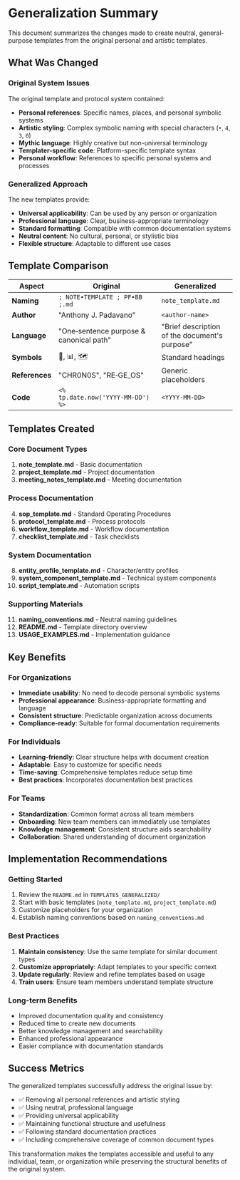# Generalization Summary

This document summarizes the changes made to create neutral, general-purpose templates from the original personal and artistic templates.

## What Was Changed

### Original System Issues
The original template and protocol system contained:
- **Personal references**: Specific names, places, and personal symbolic systems
- **Artistic styling**: Complex symbolic naming with special characters (`•`, `4`, `3`, `0`)
- **Mythic language**: Highly creative but non-universal terminology
- **Templater-specific code**: Platform-specific template syntax
- **Personal workflow**: References to specific personal systems and processes

### Generalized Approach
The new templates provide:
- **Universal applicability**: Can be used by any person or organization
- **Professional language**: Clear, business-appropriate terminology
- **Standard formatting**: Compatible with common documentation systems
- **Neutral content**: No cultural, personal, or stylistic bias
- **Flexible structure**: Adaptable to different use cases

## Template Comparison

| Aspect | Original | Generalized |
|--------|----------|-------------|
| **Naming** | `; NOTE•TEMPLATE ; PF•BB ;.md` | `note_template.md` |
| **Author** | "Anthony J. Padavano" | `<author-name>` |
| **Language** | "One‑sentence purpose & canonical path" | "Brief description of the document's purpose" |
| **Symbols** | 🔖, 📊, 🗺️ | Standard headings |
| **References** | "CHR0N0S", "RE‑GE_OS" | Generic placeholders |
| **Code** | `<% tp.date.now('YYYY‑MM‑DD') %>` | `<YYYY-MM-DD>` |

## Templates Created

### Core Document Types
1. **note_template.md** - Basic documentation
2. **project_template.md** - Project documentation  
3. **meeting_notes_template.md** - Meeting documentation

### Process Documentation
4. **sop_template.md** - Standard Operating Procedures
5. **protocol_template.md** - Process protocols
6. **workflow_template.md** - Workflow documentation
7. **checklist_template.md** - Task checklists

### System Documentation
8. **entity_profile_template.md** - Character/entity profiles
9. **system_component_template.md** - Technical system components
10. **script_template.md** - Automation scripts

### Supporting Materials
11. **naming_conventions.md** - Neutral naming guidelines
12. **README.md** - Template directory overview
13. **USAGE_EXAMPLES.md** - Implementation guidance

## Key Benefits

### For Organizations
- **Immediate usability**: No need to decode personal symbolic systems
- **Professional appearance**: Business-appropriate formatting and language
- **Consistent structure**: Predictable organization across documents
- **Compliance-ready**: Suitable for formal documentation requirements

### For Individuals
- **Learning-friendly**: Clear structure helps with document creation
- **Adaptable**: Easy to customize for specific needs
- **Time-saving**: Comprehensive templates reduce setup time
- **Best practices**: Incorporates documentation best practices

### For Teams
- **Standardization**: Common format across all team members
- **Onboarding**: New team members can immediately use templates
- **Knowledge management**: Consistent structure aids searchability
- **Collaboration**: Shared understanding of document organization

## Implementation Recommendations

### Getting Started
1. Review the `README.md` in `TEMPLATES_GENERALIZED/`
2. Start with basic templates (`note_template.md`, `project_template.md`)
3. Customize placeholders for your organization
4. Establish naming conventions based on `naming_conventions.md`

### Best Practices
1. **Maintain consistency**: Use the same template for similar document types
2. **Customize appropriately**: Adapt templates to your specific context
3. **Update regularly**: Review and refine templates based on usage
4. **Train users**: Ensure team members understand template structure

### Long-term Benefits
- Improved documentation quality and consistency
- Reduced time to create new documents
- Better knowledge management and searchability
- Enhanced professional appearance
- Easier compliance with documentation standards

## Success Metrics

The generalized templates successfully address the original issue by:
- ✅ Removing all personal references and artistic styling
- ✅ Using neutral, professional language
- ✅ Providing universal applicability
- ✅ Maintaining functional structure and usefulness
- ✅ Following standard documentation practices
- ✅ Including comprehensive coverage of common document types

This transformation makes the templates accessible and useful to any individual, team, or organization while preserving the structural benefits of the original system.